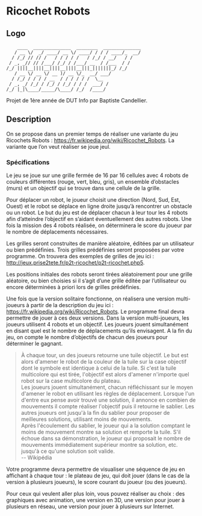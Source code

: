 # Ricochet Robots
## Logo
	    ____  ______________  ________  ______________
	   / __ \/  _/ ____/ __ \/ ____/ / / / ____/_  __/
	  / /_/ // // /   / / / / /   / /_/ / __/   / /
	 / _, _// // /___/ /_/ / /___/ __  / /___  / /
	/_/ ||||__||||__||||__||||__|||_|||||||_/ /_/
	   / __ \/ __ \/ __ )/ __ \/_  __/ ___/
	  / /_/ / / / / __  / / / / / /  \__ 
	 / _, _/ /_/ / /_/ / /_/ / / /  ___/ /
	/_/ |_|\____/_____/\____/ /_/  /____/


Projet de 1ère année de DUT Info par Baptiste Candellier.

## Description
On se propose dans un premier temps de réaliser une variante du jeu Ricochets Robots : https://fr.wikipedia.org/wiki/Ricochet_Robots. La variante que l’on veut réaliser se joue jeul.  

### Spécifications
Le jeu se joue sur une grille fermée de 16 par 16 cellules avec 4 robots de couleurs différentes (rouge, vert, bleu, gris), un ensemble d’obstacles (murs) et un objectif qui se trouve dans une cellule de la grille.

Pour déplacer un robot, le joueur choisit une direction (Nord, Sud, Est, Ouest) et le robot se déplace en ligne droite jusqu’à rencontrer un obstacle ou un robot. Le but du jeu est de déplacer chacun à leur tour les 4 robots afin d’atteindre l’objectif en s’aidant éventuellement des autres robots. Une fois la mission des 4 robots réalisée, on déterminera le score du joueur par le nombre de déplacements nécessaires.

Les grilles seront construites de manière aléatoire, éditées par un utilisateur ou bien prédéfinies. Trois grilles prédéfinies seront proposées par votre programme. On trouvera des exemples de grilles de jeu ici : http://jeux.prise2tete.fr/p2t-ricochet/p2t-ricochet.php5.

Les positions initiales des robots seront tirées aléatoirement pour une grille aléatoire, ou bien choisies si il s’agit d’une grille éditée par l’utilisateur ou encore déterminées à priori lors de grilles prédéfinies.

Une fois que la version solitaire fonctionne, on réalisera une version multi-joueurs à partir de la description du jeu ici : https://fr.wikipedia.org/wiki/Ricochet_Robots. Le programme final devra permettre de jouer à ces deux versions. Dans la version multi-joueurs, les joueurs utilisent 4 robots et un objectif. Les joueurs jouent simultanément en disant quel est le nombre de déplacements qu’ils envisagent. A la fin du jeu, on compte le nombre d’objectifs de chacun des joueurs pour déterminer le gagnant.

> À chaque tour, un des joueurs retourne une tuile objectif. Le but est alors d'amener le robot de la couleur de la tuile sur la case objectif dont le symbole est identique à celui de la tuile. Si c'est la tuile multicolore qui est tirée, l'objectif est alors d'amener n'importe quel robot sur la case multicolore du plateau.  
> Les joueurs jouent simultanément, chacun réfléchissant sur le moyen d'amener le robot en utilisant les règles de déplacement. Lorsque l'un d'entre eux pense avoir trouvé une solution, il annonce en combien de mouvements il compte réaliser l'objectif puis il retourne le sablier. Les autres joueurs ont jusqu'à la fin du sablier pour proposer de meilleures solutions, utilisant moins de mouvements.  
> Après l'écoulement du sablier, le joueur qui a la solution comptant le moins de mouvement montre sa solution et remporte la tuile. S'il échoue dans sa démonstration, le joueur qui proposait le nombre de mouvements immédiatement supérieur montre sa solution, etc. jusqu'à ce qu'une solution soit valide.  
> -- Wikipédia

Votre programme devra permettre de visualiser une séquence de jeu en affichant à chaque tour : le plateau de jeu, qui doit jouer (dans le cas de la version à plusieurs joueurs), le score courant du joueur (ou des joueurs).

Pour ceux qui veulent aller plus loin, vous pouvez réaliser au choix : des graphiques avec animation, une version en 3D, une version pour jouer à plusieurs en réseau, une version pour jouer à plusieurs sur Internet.  